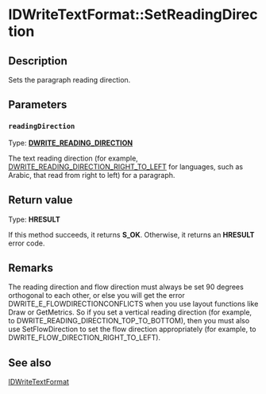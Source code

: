 # IDWriteTextFormat::SetReadingDirection

## Description

Sets the paragraph reading direction.

## Parameters

### `readingDirection`

Type: **[DWRITE_READING_DIRECTION](https://learn.microsoft.com/windows/win32/api/dwrite/ne-dwrite-dwrite_reading_direction)**

The text reading direction (for example, [DWRITE_READING_DIRECTION_RIGHT_TO_LEFT](https://learn.microsoft.com/windows/win32/api/dwrite/ne-dwrite-dwrite_reading_direction) for languages, such as
Arabic, that read from right to left) for a paragraph.

## Return value

Type: **HRESULT**

If this method succeeds, it returns **S_OK**. Otherwise, it returns an **HRESULT** error code.

## Remarks

The reading direction and flow direction must always be set 90 degrees orthogonal to each other, or else you will get the error DWRITE_E_FLOWDIRECTIONCONFLICTS when you
use layout functions like Draw or GetMetrics. So if you set a vertical reading direction (for example, to DWRITE_READING_DIRECTION_TOP_TO_BOTTOM), then you must also
use SetFlowDirection to set the flow direction appropriately (for example, to DWRITE_FLOW_DIRECTION_RIGHT_TO_LEFT).

## See also

[IDWriteTextFormat](https://learn.microsoft.com/windows/win32/api/dwrite/nn-dwrite-idwritetextformat)